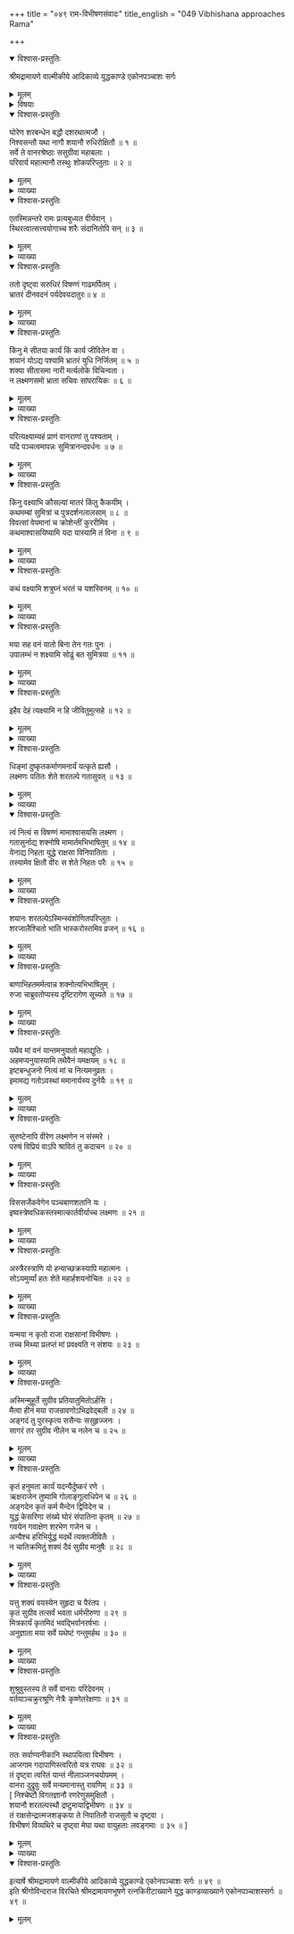 +++
title = "०४९ राम-विभीषणसंवादः"
title_english = "049 Vibhishana approaches Rama"

+++

<details open><summary>विश्वास-प्रस्तुतिः</summary>

श्रीमद्रामायणे वाल्मीकीये आदिकाव्ये युद्धकाण्डे एकोनपञ्चाशः सर्गः
</details>

<details><summary>मूलम्</summary>

श्रीमद्रामायणे वाल्मीकीये आदिकाव्ये युद्धकाण्डे एकोनपञ्चाशः सर्गः
</details>

<details><summary>विषयाः</summary>

नागपाशबद्धेनापिदिष्ट्याप्रबुद्धेनरामेण लक्ष्मणदुरवस्थावलोकनेनतस्य चरमावस्था -शङ्कया तंप्रतिशोचनपूर्वकंबहुधा विलापः ॥ १ ॥

</details>

<details open><summary>विश्वास-प्रस्तुतिः</summary>

घोरेण शरबन्धेन बद्धौ दशरथात्मजौ ।  
निश्वसन्तौ यथा नागौ शयानौ रुधिरोक्षितौ ॥ १ ॥  
सर्वे ते वानरश्रेष्ठाः ससुग्रीवा महाबलाः ।  
परिवार्य महात्मानौ तस्थुः शोकपरिप्लुताः ॥ २ ॥
</details>

<details><summary>मूलम्</summary>

घोरेण शरबन्धेन बद्धौ दशरथात्मजौ ।  
निश्वसन्तौ यथा नागौ शयानौ रुधिरोक्षितौ ॥ १ ॥  
सर्वे ते वानरश्रेष्ठाः ससुग्रीवा महाबलाः ।  
परिवार्य महात्मानौ तस्थुः शोकपरिप्लुताः ॥ २ ॥
</details>

<details><summary>व्याख्या</summary>

अथ रामप्रबोधनमेकोनपञ्चाशे – घोरेणेत्यादिश्लोकद्वयमेकान्वयम् ॥ नागौ यथा नागाविव निश्वसन्तावित्यन्वयः । शोकपरिप्लुताः शोकपूर्णाः ॥ १-२ ॥
</details>

<details open><summary>विश्वास-प्रस्तुतिः</summary>

एतस्मिन्नन्तरे रामः प्रत्यबुध्यत वीर्यवान् ।  
स्थिरत्वात्सत्त्वयोगाच्च शरैः संदानितोपि सन् ॥ ३ ॥
</details>

<details><summary>मूलम्</summary>

एतस्मिन्नन्तरे रामः प्रत्यबुध्यत वीर्यवान् ।  
स्थिरत्वात्सत्त्वयोगाच्च शरैः संदानितोपि सन् ॥ ३ ॥
</details>

<details><summary>व्याख्या</summary>

स्थिरत्वात् धीरत्वात् । सत्त्वयोगात् बलयोगात् । संदानितोपि बद्धोपि । बद्धे संदानितं मूतं इत्यमरः ॥ ३ ॥
</details>

<details open><summary>विश्वास-प्रस्तुतिः</summary>

ततो दृष्ट्वा सरुधिरं विषण्णं गाढमर्पितम् ।  
भ्रातरं दीनवदनं पर्यदेवयदातुरः॥ ४ ॥
</details>

<details><summary>मूलम्</summary>

ततो दृष्ट्वा सरुधिरं विषण्णं गाढमर्पितम् ।  
भ्रातरं दीनवदनं पर्यदेवयदातुरः॥ ४ ॥
</details>

<details><summary>व्याख्या</summary>

अर्पितं शरैरिति शेषः ॥ ४ ॥
</details>

<details open><summary>विश्वास-प्रस्तुतिः</summary>

किंनु मे सीतया कार्यं किं कार्य जीवितेन वा ।  
शयानं योऽद्य पश्यामि भ्रातरं युधि निर्जितम् ॥ ५ ॥  
शक्या सीतासमा नारी मर्त्यलोके विचिन्वता ।  
न लक्ष्मणसमो भ्राता सचिवः सांपरायिकः ॥ ६ ॥
</details>

<details><summary>मूलम्</summary>

किंनु मे सीतया कार्यं किं कार्य जीवितेन वा ।  
शयानं योऽद्य पश्यामि भ्रातरं युधि निर्जितम् ॥ ५ ॥  
शक्या सीतासमा नारी मर्त्यलोके विचिन्वता ।  
न लक्ष्मणसमो भ्राता सचिवः सांपरायिकः ॥ ६ ॥
</details>

<details><summary>व्याख्या</summary>

किं त्वित्यादिश्लोकद्वयम् ॥ विचिन्वता मयेति शेषः । सचिवः सहायः । साम्परायिकः युद्धे साधुः । युद्धाययोः सम्परायः इत्यमरः ॥ ५-६ ॥
</details>

<details open><summary>विश्वास-प्रस्तुतिः</summary>

परित्यक्ष्याम्यहं प्राणं वानराणां तु पश्यताम् ।  
यदि पञ्चत्वमापन्नः सुमित्रानन्दवर्धनः ॥ ७ ॥
</details>

<details><summary>मूलम्</summary>

परित्यक्ष्याम्यहं प्राणं वानराणां तु पश्यताम् ।  
यदि पञ्चत्वमापन्नः सुमित्रानन्दवर्धनः ॥ ७ ॥
</details>

<details><summary>व्याख्या</summary>

पञ्चत्वं मृतिम् ॥ ७ ॥
</details>

<details open><summary>विश्वास-प्रस्तुतिः</summary>

किंनु वक्ष्याभि कौसल्यां मातरं किंतु कैकयीम् ।  
कथमम्बां सुमित्रां च पुत्रदर्शनलालसाम् ॥ ८ ॥  
विवत्सां वेपमानां च क्रोशेन्तीं कुररीमिव ।  
कथमाश्वासयिष्यामि यदा यास्यामि तं विना ॥ ९ ॥
</details>

<details><summary>मूलम्</summary>

किंनु वक्ष्याभि कौसल्यां मातरं किंतु कैकयीम् ।  
कथमम्बां सुमित्रां च पुत्रदर्शनलालसाम् ॥ ८ ॥  
विवत्सां वेपमानां च क्रोशेन्तीं कुररीमिव ।  
कथमाश्वासयिष्यामि यदा यास्यामि तं विना ॥ ९ ॥
</details>

<details><summary>व्याख्या</summary>

किं न्वित्यादिश्लोकद्वयमेकान्वयं । अहं तं लक्ष्मणं विना अयोध्यां यदा यास्यामि तदा कौसल्यां कैकयीं च किं वक्ष्यामि । सुमित्रां कथमा- श्वासयिष्यामि ॥ ८-९ ॥
</details>

<details open><summary>विश्वास-प्रस्तुतिः</summary>

कथं वक्ष्यामि शत्रुघ्नं भरतं च यशस्विनम् ॥ १० ॥
</details>

<details><summary>मूलम्</summary>

कथं वक्ष्यामि शत्रुघ्नं भरतं च यशस्विनम् ॥ १० ॥
</details>

<details><summary>व्याख्या</summary>

कथमित्यर्धम् ॥ यशस्विनमित्यनेन तद्यशो मया न लब्धमिति खिद्यति ॥ १० ॥
</details>

<details open><summary>विश्वास-प्रस्तुतिः</summary>

मया सह वनं यातो बिना तेन गतः पुनः ।  
उपालम्भं न शक्ष्यामि सोढुं बत सुमित्रया ॥ ११ ॥
</details>

<details><summary>मूलम्</summary>

मया सह वनं यातो बिना तेन गतः पुनः ।  
उपालम्भं न शक्ष्यामि सोढुं बत सुमित्रया ॥ ११ ॥
</details>

<details><summary>व्याख्या</summary>

यो मया सह वनं यातः तेन विनाऽयोध्यां गतोहं सुमित्रया कृतमुपालम्भं उक्तप्रकारं सोढुं कथं शक्ष्यामि ॥ ११ ॥
</details>

<details open><summary>विश्वास-प्रस्तुतिः</summary>

इहैव देहं त्यक्ष्यामि न हि जीवितुमुत्सहे ॥ १२ ॥
</details>

<details><summary>मूलम्</summary>

इहैव देहं त्यक्ष्यामि न हि जीवितुमुत्सहे ॥ १२ ॥
</details>

<details><summary>व्याख्या</summary>

इहैवेत्यर्थम् ॥ १२ ॥
</details>

<details open><summary>विश्वास-प्रस्तुतिः</summary>

धिङ्मां दुष्कृतकर्माणमनार्यं यत्कृते ह्यसौ ।  
लक्ष्मणः पतितः शेते शरतल्पे गतासुवत् ॥ १३ ॥
</details>

<details><summary>मूलम्</summary>

धिङ्मां दुष्कृतकर्माणमनार्यं यत्कृते ह्यसौ ।  
लक्ष्मणः पतितः शेते शरतल्पे गतासुवत् ॥ १३ ॥
</details>

<details><summary>व्याख्या</summary>

दुष्कृतकर्माणं । लक्ष्मणवनानयनमेव दुष्कृतं कर्म ॥ १३ ॥
</details>

<details open><summary>विश्वास-प्रस्तुतिः</summary>

त्वं नित्यं स विषण्णं मामाश्वासयसि लक्ष्मण ।  
गतासुर्नाद्य शक्नोषि मामार्तमभिभाषितुम् ॥ १४ ॥  
येनाद्य निहता युद्धे राक्षसा विनिपातिताः ।  
तस्यामेव क्षितौ वीरः स शेते निहतः परैः ॥ १५ ॥
</details>

<details><summary>मूलम्</summary>

त्वं नित्यं स विषण्णं मामाश्वासयसि लक्ष्मण ।  
गतासुर्नाद्य शक्नोषि मामार्तमभिभाषितुम् ॥ १४ ॥  
येनाद्य निहता युद्धे राक्षसा विनिपातिताः ।  
तस्यामेव क्षितौ वीरः स शेते निहतः परैः ॥ १५ ॥
</details>

<details><summary>व्याख्या</summary>

स त्वमित्यन्वयः ॥ १४-१५ ॥
</details>

<details open><summary>विश्वास-प्रस्तुतिः</summary>

शयानः शरतल्पेऽस्मिन्स्वंशोणितपरिप्लुतः ।  
शरजालैश्चितो भाति भास्करोस्तमिव व्रजन् ॥ १६ ॥
</details>

<details><summary>मूलम्</summary>

शयानः शरतल्पेऽस्मिन्स्वंशोणितपरिप्लुतः ।  
शरजालैश्चितो भाति भास्करोस्तमिव व्रजन् ॥ १६ ॥
</details>

<details><summary>व्याख्या</summary>

शयान इति । अयमिति शेषः । अत्र शरतल्पस्थानीयोस्तगिरिः । शरस्थाने किरणाः । शोणितस्थाने रक्तवर्णत्वम् ॥ १६ ॥
</details>

<details open><summary>विश्वास-प्रस्तुतिः</summary>

बाणाभिहतमर्मत्वान्न शक्नोत्यभिभाषितुम् ।  
रुजा चाब्रुवतोप्यस्य दृष्टिरागेण सूच्यते ॥ १७ ॥
</details>

<details><summary>मूलम्</summary>

बाणाभिहतमर्मत्वान्न शक्नोत्यभिभाषितुम् ।  
रुजा चाब्रुवतोप्यस्य दृष्टिरागेण सूच्यते ॥ १७ ॥
</details>

<details><summary>व्याख्या</summary>

रुजा व्यथा । दृष्टिरागेण वीक्षणप्रेम्णा ॥ १७ ॥
</details>

<details open><summary>विश्वास-प्रस्तुतिः</summary>

यथैव मां वनं यान्तमनुयातो महाद्युतिः ।  
अहमप्यनुयास्यामि तथैवैनं यमक्षयम् ॥ १८ ॥  
इष्टबन्धुजनो नित्यं मां च नित्यमनुव्रतः ।  
इमामद्य गतोऽवस्थां ममानार्यस्य दुर्नयैः ॥ १९ ॥
</details>

<details><summary>मूलम्</summary>

यथैव मां वनं यान्तमनुयातो महाद्युतिः ।  
अहमप्यनुयास्यामि तथैवैनं यमक्षयम् ॥ १८ ॥  
इष्टबन्धुजनो नित्यं मां च नित्यमनुव्रतः ।  
इमामद्य गतोऽवस्थां ममानार्यस्य दुर्नयैः ॥ १९ ॥
</details>

<details><summary>व्याख्या</summary>

तथैव तेन प्रकारेण । मात्रादिस्नेहमविचार्येत्यर्थः । यमक्षयमित्यत्रापि यान्तमित्यनुषज्यते ॥ १८-१९ ॥
</details>

<details open><summary>विश्वास-प्रस्तुतिः</summary>

सुरुष्टेनापि वीरेण लक्ष्मणेन न संस्मरे ।  
परुषं विप्रियं वाऽपि श्रावितं तु कदाचन ॥ २० ॥
</details>

<details><summary>मूलम्</summary>

सुरुष्टेनापि वीरेण लक्ष्मणेन न संस्मरे ।  
परुषं विप्रियं वाऽपि श्रावितं तु कदाचन ॥ २० ॥
</details>

<details><summary>व्याख्या</summary>

विप्रियं अहितं । सुरुष्टेनापि लक्ष्मणेन श्रावितं विप्रियं परुषं वाक्यं न स्मरामीत्यर्थः ॥ २० ॥
</details>

<details open><summary>विश्वास-प्रस्तुतिः</summary>

विससर्जेकवेगेन पञ्चबाणशतानि यः ।  
इष्वस्त्रेष्वधिकस्तस्मात्कार्तवीर्याच्च लक्ष्मणः ॥ २१ ॥
</details>

<details><summary>मूलम्</summary>

विससर्जेकवेगेन पञ्चबाणशतानि यः ।  
इष्वस्त्रेष्वधिकस्तस्मात्कार्तवीर्याच्च लक्ष्मणः ॥ २१ ॥
</details>

<details><summary>व्याख्या</summary>

यः कार्तवीर्यः सहस्रबाहुः एकेन वेगेन एकप्रयत्नेन । यावता कालेन पञ्चबाणशतानि विससर्ज प्रायुङ्क । द्विभुजोप्ययं लक्ष्मणः तावतैव कालेन तावतो बाणान् विसृजन् । इष्वस्त्रेषु विषये तस्मात्कार्तवीर्यादधिक इत्यर्थः ॥ २१ ॥
</details>

<details open><summary>विश्वास-प्रस्तुतिः</summary>

अस्त्रैरस्त्राणि यो हन्याच्छक्रस्यापि महात्मनः ।  
सोऽयमुर्व्यां हतः शेते महार्हशयनोचितः ॥ २२ ॥
</details>

<details><summary>मूलम्</summary>

अस्त्रैरस्त्राणि यो हन्याच्छक्रस्यापि महात्मनः ।  
सोऽयमुर्व्यां हतः शेते महार्हशयनोचितः ॥ २२ ॥
</details>

<details><summary>व्याख्या</summary>

हन्यात् हन्तुं शक्तः । शकि लिङ् ॥ २२ ॥
</details>

<details open><summary>विश्वास-प्रस्तुतिः</summary>

यन्मया न कृतो राजा राक्षसानां विभीषणः ।  
तच्च मिथ्या प्रलप्तं मां प्रवक्ष्यति न संशयः ॥ २३ ॥
</details>

<details><summary>मूलम्</summary>

यन्मया न कृतो राजा राक्षसानां विभीषणः ।  
तच्च मिथ्या प्रलप्तं मां प्रवक्ष्यति न संशयः ॥ २३ ॥
</details>

<details><summary>व्याख्या</summary>

यत् यस्मात् विभीषणो राक्षासानां राजा न कृतः । तस्मात् मिथ्याप्रलप्तं राजानं त्वां करिष्यामीति मिथ्या प्रलपितं मां प्रधक्ष्यति । दहतीत्यर्थः । आश्रुतकार्यनिर्वाहाभावेन मिथ्येत्युच्यते । आश्रुतं प्रतिज्ञातम् ॥ २३ ॥
</details>

<details open><summary>विश्वास-प्रस्तुतिः</summary>

अस्मिन्मुहूर्ते सुग्रीव प्रतियातुमितोऽर्हसि ।  
मैत्वा हीनं मया राजन्रावणोऽभिद्रवेद्बली ॥ २४ ॥  
अङ्गदं तु पुरस्कृत्य ससैन्यः ससुहृज्जनः ।  
सागरं तर सुग्रीव नीलेन च नलेन च ॥ २५ ॥
</details>

<details><summary>मूलम्</summary>

अस्मिन्मुहूर्ते सुग्रीव प्रतियातुमितोऽर्हसि ।  
मैत्वा हीनं मया राजन्रावणोऽभिद्रवेद्बली ॥ २४ ॥  
अङ्गदं तु पुरस्कृत्य ससैन्यः ससुहृज्जनः ।  
सागरं तर सुग्रीव नीलेन च नलेन च ॥ २५ ॥
</details>

<details><summary>व्याख्या</summary>

प्रतियातुं किष्किन्धामिति शेषः । हीनं त्वामिति शेषः ॥ २४-२५ ॥
</details>

<details open><summary>विश्वास-प्रस्तुतिः</summary>

कृतं हनुमता कार्यं यदन्यैर्दुष्करं रणे ।  
ऋक्षराजेन तुष्यामि गोलाङ्गूलाधिपेन च ॥ २६ ॥  
अङ्गदेन कृतं कर्म मैन्देन द्विविदेन च ।  
युद्धं केसरिणा संख्ये घोरं संपातिना कृतम् ॥ २७ ॥  
गवयेन गवाक्षेण शरभेण गजेन च ।  
अन्यैश्च हरिभिर्युद्धं मदर्थे त्यक्तजीवितैः ।  
न चातिक्रमितुं शक्यं दैवं सुग्रीव मानुषैः ॥ २८ ॥
</details>

<details><summary>मूलम्</summary>

कृतं हनुमता कार्यं यदन्यैर्दुष्करं रणे ।  
ऋक्षराजेन तुष्यामि गोलाङ्गूलाधिपेन च ॥ २६ ॥  
अङ्गदेन कृतं कर्म मैन्देन द्विविदेन च ।  
युद्धं केसरिणा संख्ये घोरं संपातिना कृतम् ॥ २७ ॥  
गवयेन गवाक्षेण शरभेण गजेन च ।  
अन्यैश्च हरिभिर्युद्धं मदर्थे त्यक्तजीवितैः ।  
न चातिक्रमितुं शक्यं दैवं सुग्रीव मानुषैः ॥ २८ ॥
</details>

<details><summary>व्याख्या</summary>

कृतमित्यादिसार्धश्लोकत्रयम् ॥ संपातिना वानरेण ॥२६-२८ ॥
</details>

<details open><summary>विश्वास-प्रस्तुतिः</summary>

यत्तु शक्यं वयस्येन सुहृदा च पैरंतप ।  
कृतं सुग्रीव तत्सर्वं भवता धर्मभीरुणा ॥ २९ ॥  
मित्रकार्यं कृतमिदं भवद्भिर्वानरर्षभाः ।  
अनुज्ञाता मया सर्वे यथेष्टं गन्तुमर्हथ ॥ ३० ॥
</details>

<details><summary>मूलम्</summary>

यत्तु शक्यं वयस्येन सुहृदा च पैरंतप ।  
कृतं सुग्रीव तत्सर्वं भवता धर्मभीरुणा ॥ २९ ॥  
मित्रकार्यं कृतमिदं भवद्भिर्वानरर्षभाः ।  
अनुज्ञाता मया सर्वे यथेष्टं गन्तुमर्हथ ॥ ३० ॥
</details>

<details><summary>व्याख्या</summary>

वयस्येन मित्रेण । सुहृदा च शोभनहृदयेन वा । चशब्दो वाशब्दार्थकः । धर्मभीरुणा धर्मो नश्यतीति भीरुणेत्यर्थः । अधर्मभीरुणेति वा पदच्छेदः ॥ २९–३० ॥
</details>

<details open><summary>विश्वास-प्रस्तुतिः</summary>

शुश्रुवुस्तस्य ते सर्वे वानराः परिदेवनम् ।  
वर्तयाञ्चक्रुरश्रूणि नेत्रैः कृष्णेतरेक्षणाः ॥ ३१ ॥
</details>

<details><summary>मूलम्</summary>

शुश्रुवुस्तस्य ते सर्वे वानराः परिदेवनम् ।  
वर्तयाञ्चक्रुरश्रूणि नेत्रैः कृष्णेतरेक्षणाः ॥ ३१ ॥
</details>

<details><summary>व्याख्या</summary>

वर्तयांचक्रुः प्रवर्तयां चक्रुः । कृष्णेतरेक्षणाः रक्तेक्षणा इत्यर्थः ॥ ३१ ॥
</details>

<details open><summary>विश्वास-प्रस्तुतिः</summary>

ततः सर्वाण्यनीकानि स्थापयित्वा विभीषणः ।  
आजगाम गदापाणिस्त्वरितो यत्र राघवः ॥ ३२ ॥  
तं दृष्ट्वा त्वरितं यान्तं नीलाञ्जनचयोपमम् ।  
वानरा दुद्रुवुः सर्वे मन्यमानास्तु रावणिम् ॥ ३३ ॥  
\[ निश्चेष्टौ विगतज्ञानौ रणरेणुसमुक्षितौ ।  
शयानौ शरतल्पस्थौ द्रष्टुमायाद्विभीषणः ॥ ३४ ॥  
तं राक्षसेन्द्रात्मजशङ्कया ते निपातितौ राजसुतौ च दृष्ट्वा ।  
विभीषणं विव्यथिरे च दृष्ट्वा मेघा यथा वायुहताः लवङ्गमाः ॥ ३५ ॥ \]
</details>

<details><summary>मूलम्</summary>

ततः सर्वाण्यनीकानि स्थापयित्वा विभीषणः ।  
आजगाम गदापाणिस्त्वरितो यत्र राघवः ॥ ३२ ॥  
तं दृष्ट्वा त्वरितं यान्तं नीलाञ्जनचयोपमम् ।  
वानरा दुद्रुवुः सर्वे मन्यमानास्तु रावणिम् ॥ ३३ ॥  
\[ निश्चेष्टौ विगतज्ञानौ रणरेणुसमुक्षितौ ।  
शयानौ शरतल्पस्थौ द्रष्टुमायाद्विभीषणः ॥ ३४ ॥  
तं राक्षसेन्द्रात्मजशङ्कया ते निपातितौ राजसुतौ च दृष्ट्वा ।  
विभीषणं विव्यथिरे च दृष्ट्वा मेघा यथा वायुहताः लवङ्गमाः ॥ ३५ ॥ \]
</details>

<details><summary>व्याख्या</summary>

तत इत्यादिश्लोकद्वयम् ॥ ३२-३५ ॥
</details>

<details open><summary>विश्वास-प्रस्तुतिः</summary>

इत्यार्षे श्रीमद्रामायणे वाल्मीकीये आदिकाव्ये युद्धकाण्डे एकोनपञ्चाशः सर्गः ॥ ४९ ॥  
इति श्रीगोविन्दराज विरचिते श्रीमद्रामायणभूषणे रत्नकिरीटाख्याने युद्ध काण्डव्याख्याने एकोनपञ्चाशस्सर्गः ॥ ४९ ॥
</details>

<details><summary>मूलम्</summary>

इत्यार्षे श्रीमद्रामायणे वाल्मीकीये आदिकाव्ये युद्धकाण्डे एकोनपञ्चाशः सर्गः ॥ ४९ ॥  
इति श्रीगोविन्दराज विरचिते श्रीमद्रामायणभूषणे रत्नकिरीटाख्याने युद्ध काण्डव्याख्याने एकोनपञ्चाशस्सर्गः ॥ ४९ ॥
</details>

